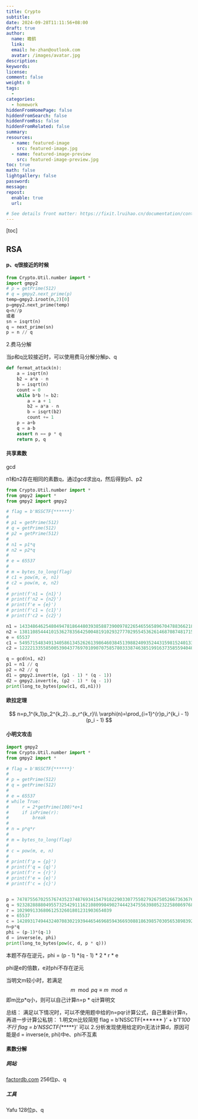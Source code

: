 ```yaml
---
title: Crypto
subtitle:
date: 2024-09-28T11:11:56+08:00
draft: true
author:
  name: 瞻鹤
  link:
  email: he-zhan@outlook.com
  avatar: /images/avatar.jpg
description:
keywords:
license:
comment: false
weight: 0
tags:
  - 
categories:
  - homework
hiddenFromHomePage: false
hiddenFromSearch: false
hiddenFromRss: false
hiddenFromRelated: false
summary:
resources:
  - name: featured-image
    src: featured-image.jpg
  - name: featured-image-preview
    src: featured-image-preview.jpg
toc: true
math: false
lightgallery: false
password:
message:
repost:
  enable: true
  url:

# See details front matter: https://fixit.lruihao.cn/documentation/content-management/introduction/#front-matter
---
```


<!--more-->	

[toc]

## RSA

#### p、q很接近的时候

~~~ python
from Crypto.Util.number import *
import gmpy2
# p = getPrime(512)
# q = gmpy2.next_prime(p)
temp=gmpy2.iroot(n,2)[0]
p=gmpy2.next_prime(temp)
q=n//p
或者
sn = isqrt(n)
q = next_prime(sn)
p = n // q
~~~

2.费马分解

当p和q比较接近时，可以使用费马分解分解p、q

~~~ python
def fermat_attack(n):
    a = isqrt(n)
    b2 = a*a - n
    b = isqrt(n)
    count = 0
    while b*b != b2:
        a = a + 1
        b2 = a*a - n
        b = isqrt(b2)
        count += 1
    p = a+b
    q = a-b
    assert n == p * q
    return p, q
~~~

#### 共享素数
gcd

n1和n2存在相同的素数q，通过gcd求出q，然后得到p1、p2

~~~ python
from Crypto.Util.number import *
from gmpy2 import *
from gmpy2 import gmpy2

# flag = b'NSSCTF{******}'
#
# p1 = getPrime(512)
# q = getPrime(512)
# p2 = getPrime(512)
#
# n1 = p1*q
# n2 = p2*q
#
# e = 65537
#
# m = bytes_to_long(flag)
# c1 = pow(m, e, n1)
# c2 = pow(m, e, n2)
#
# print(f'n1 = {n1}')
# print(f'n2 = {n2}')
# print(f'e = {e}')
# print(f'c1 = {c1}')
# print(f'c2 = {c2}')

n1 = 143348646254804947818644803938588739009782265465565896704788366218178523508874903492905378927641178487821742289009401873633609987818871281146199303052141439575438691652893995423962176259643151111739185844059243400387734688275416379337335777994990138009973618431459431410429980866760075387393812720247541406893
n2 = 138110854441015362783564250048191029327770295545362614687087481715680856350219966472039006526758450117969049316234863489558254565946242898336924686721846675826468588471046162610143748100096038583426519355288325214365299329095841907207926280081868726568947436076663762493891291276498567791697978693639037765169
e = 65537
c1 = 54957154834913405861345262613986460384513988240935244315981524013378872930144117440787175357956479768211180412158274730449811947349624843965933828130932856052315165316154486515277625404352272475136003785605985702495858150662789554694910771308456687676791434476722168247882078861234982509648037033827107552029
c2 = 122221335585005390437769701090707585780333874638519916373585594040154234166935881089609641995190534396533473702495240511296379249872039728112248708182969185010334637138777948970821974238214641235158623707766980447918480715835847907220219601467702961667091318910582445444058108454023108157805147341928089334736

q = gcd(n1, n2)
p1 = n1 // q
p2 = n2 // q
d1 = gmpy2.invert(e, (p1 - 1) * (q - 1))
d2 = gmpy2.invert(e, (p2 - 1) * (q - 1))
print(long_to_bytes(pow(c1, d1,n1)))

~~~

#### 欧拉定理

$$
n=p_1^{k_1}p_2^{k_2}...p_r^{k_r}\\
\varphi(n)=\prod_{i=1}^{r}p_i^{k_i - 1}(p_i - 1)
$$

#### 小明文攻击

~~~ python
import gmpy2
from Crypto.Util.number import *
from gmpy2 import *

# flag = b'NSSCTF{******}'
#
# p = getPrime(512)
# q = getPrime(512)
#
# e = 65537
# while True:
#     r = 2*getPrime(100)*e+1
#     if isPrime(r):
#         break
#
# n = p*q*r
#
# m = bytes_to_long(flag)
#
# c = pow(m, e, n)
#
# print(f'p = {p}')
# print(f'q = {q}')
# print(f'r = {r}')
# print(f'e = {e}')
# print(f'c = {c}')


p = 7478755670255767435237487693415479182290330775502792675052667363676831056436638619069277770540533350723045234676443621124912287506103439704868369839725279
q = 9232828888049557325429111621080998490274442347556398052322580869768941301413255711626092627273543579067597113958627672298942570149816938335701615759283713
r = 102909133680612532601801231903654039
e = 65537
c = 142893174944324070830219394465469685943669308818639857030565389839224452373848570577201378981080333784852764502832587008270072323948511579823852437852643609820245476634896477031076952735298279618952398460203032125853063235638358942643559551563899381032067185778629120272032518475352761100115057449043142848203976076694124978394099839339406197
n=p*q
phi = (p-1)*(q-1)
d = inverse(e, phi)
print(long_to_bytes(pow(c, d, p * q)))
~~~

本题不存在逆元，phi = (p - 1) *(q - 1) * 2 * r * e

phi是e的倍数，e对phi不存在逆元

当明文m较小时，若满足
$$
m\mod pq≡ m \mod n
$$
即m比p*q小，则可以自己计算n=p * q计算明文

总结：
满足以下情况时，可以不使用题中给的n=pqr计算公式，自己重新计算n，再进一步计算公私钥：
1.明文m比较简短
flag = b’NSSCTF{****** }’ + b’1’*100 不行
flag = b’NSSCTF{******}’ 可以
2.分析发现使用给定的n无法计算d，原因可能是d = inverse(e, phi)中e、phi不互素



#### 素数分解

##### 网站

[factordb.com](https://factordb.com/) 256位p、q

##### 工具

Yafu 128位p、q